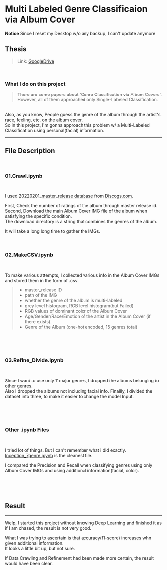 Multi Labeled Genre Classificaion via Album Cover
===============

**Notice** Since I reset my Desktop w/o any backup, I can't update anymore

## Thesis

>   Link: [GoogleDrive][googlelink]

[googlelink]: https://drive.google.com/file/d/1v7jKv42lyMqAWx261nqEdu-YXpYzr_F7/view?usp=sharing "GDrive"

</br>

### What I do on this project

>There are some papers about 'Genre Classification via Album Covers'. However, all of them approached only Single-Labeled Classification.  
</br>
Also, as you know, People guess the genre of the album through the artist's race, feeling, etc. on the album cover.   
</br>
So in this project, I'm gonna approach this problem w/ a Multi-Labeled Classification using personal(facial) information.  

</br>


---------

## File Description
</br>

### 01.Crawl.ipynb
</br>

I used 20220201_[master_release database][dblink] from [Discogs.com][discogslink].

[dblink]: https://discogs-data-dumps.s3.us-west-2.amazonaws.com/index.html "Discogs Data"
[discogslink]: https://www.discogs.com/ "Discogs.com"

First, Check the number of ratings of the album through master release id.  
Second, Download the main Album Cover IMG file of the album when satisfying the specific condition.   
The download directory is a string that combines the genres of the album.

It will take a long long time to gather the IMGs.
</br>
</br>
</br>

### 02.MakeCSV.ipynb
</br>

To make various attempts, I collected various info in the Album Cover IMGs and stored them in the form of .csv.  
>   * master_release ID
>   * path of the IMG
>   * whether the genre of the album is multi-labeled
>   * grey level histogram, RGB level histogram(but Failed)
>   * RGB values of dominant color of the Album Cover
>   * Age/Gender/Race/Emotion of the artist in the Album Cover (if there exists).
>   * Genre of the Album (one-hot encoded, 15 genres total)

</br>
</br>
</br>

### 03.Refine_Divide.ipynb
</br>

Since I want to use only 7 major genres, I dropped the albums belonging to other genres.  
Also I dropped the albums not including facial info.
Finallly, I divided the dataset into three, to make it easier to change the model Input.

</br>
</br>
</br>

### Other .ipynb Files
</br>

I tried lot of things. But I can't remember what i did exactly.  
[Inception_7genre.ipynb][incept] is the cleanest file.

[incept]: https://github.com/cid2rrrr/Multi-Labeled-Genre-Classifier-via-Album-Cover/blob/main/Inception_7genre.ipynb "github link"

I compared the Precision and Recall when classifying genres using only Album Cover IMGs and using additional information(facial, color).

</br>
</br>
</br>

## Result
------
Welp, I started this project without knowing Deep Learning and finished it as if I am chased, the result is not very good.  

What I was trying to ascertain is that accuracy(f1-score) increases whn given additional information.  
It looks a little bit up, but not sure.  

If Data Crawling and Refinement had been made more certain, the result would have been clear.


